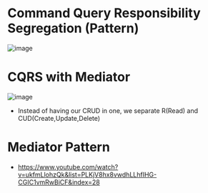 # Command Query Responsibility Segregation (Pattern)
![image](https://user-images.githubusercontent.com/11143215/175839886-5759cc9f-852d-4cef-a063-c757ed8cbbea.png)
# CQRS with Mediator 
![image](https://user-images.githubusercontent.com/11143215/175839930-10fa7776-3b81-4b08-923b-d263a6f7bc5f.png)

  - Instead of having our CRUD in one, we separate R(Read) and CUD(Create,Update,Delete)

# Mediator Pattern 
  - https://www.youtube.com/watch?v=ukfmLlohzQk&list=PLKjV8hx8vwdhLLhfIHG-CGIC1vmRwBiCF&index=28
